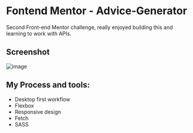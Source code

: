 # Fontend Mentor - Advice-Generator

Second Front-end Mentor challenge, really enjoyed building this and learning to work with APIs.

## Screenshot

![image](https://github.com/ForbiddenShadow/Advice-Generator/assets/9211143/f478b615-bc94-4faf-802a-2c705ec92599)

## My Process and tools:

- Desktop first workflow
- Flexbox
- Responsive design
- Fetch
- SASS
